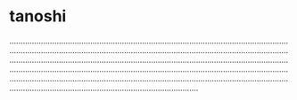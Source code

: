 # tanoshi

................................................................................................................................................................................................................................................................................................................................................................................................................................................................................................................................................................................................................................................................................................................................